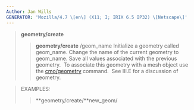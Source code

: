 ```yaml
---
Author: Jan Wills
GENERATOR: 'Mozilla/4.7 \[en\] (X11; I; IRIX 6.5 IP32) \[Netscape\]'
---
```


> **geometry/create**
>
> > **geometry/create** /geom\_name
> > Initialize a geometry called geom\_name. Change the name of the
> > current geometry to geom\_name. Save all values associated with the
> > previous geometry.  To associate this geometry with a mesh object
> > use the [cmo/geometry](commands/cmo/cmo_geom.md) command.  See
> > III.E for a discussion of geometry.

> EXAMPLES:
>
> > **geometry/create/**new\_geom/
